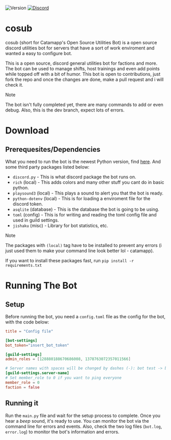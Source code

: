 ![Version](https://img.shields.io/badge/version-0.2.0-blue?style=plastic) [![Discord](https://img.shields.io/discord/990326151987724378?logo=discord&logoColor=white&color=5865F2)](https://discord.gg/BHUxXKwTfA) 
# cosub
cosub (short for Catamapp's Open Source Utilities Bot) is a open source discord utilities bot for servers that have a sort of work enviroment and wanted a easy to configure bot.

This is a open source, discord general utilities bot for factions and more. The bot can be used to manage shifts, host trainings and even add points while topped off with a bit of humor. This bot is open to contributions, just fork the repo and once the changes are done, make a pull request and i will check it.
> [!NOTE]
> The bot isn't fully completed yet, there are many commands to add or even debug. Also, this is the dev branch, expect lots of errors.
# Download
## Prerequesites/Dependencies
What you need to run the bot is the newest Python version, find [here](https://python.org "Official Python Website"). And some third party packages listed below:

- `discord.py` - This is what discord package the bot runs on.
- `rich` (local) - This adds colors and many other stuff you cant do in basic python.
- `playsound3` (local) - This plays a sound to alert you that the bot is ready.
- `python-dotenv` (local) - This is for loading a enviroment file for the discord token.
- `asqlite` (database) - This is the database the bot is going to be using.
- `toml` (config) - This is for writing and reading the toml config file and used in guild settings. 
- `jishaku` (misc) - Library for bot statistics, etc.

> [!NOTE]
> The packages with `(local)` tag have to be installed to prevent any errors (i just used them to make your command line look better lol - catamapp).

If you want to install these packages fast, run `pip install -r requirements.txt`

# Running The Bot
## Setup
Before running the bot, you need a `config.toml` file as the config for the bot, with the code below:
```toml
title = "Config file"

[bot-settings]
bot_token="insert_bot_token"

[guild-settings]
admin_roles = [128880188670686008, 1378763072357011566]

# Server names with spaces will be changed by dashes (-): bot test -> bot-test
[guild-settings.server-name]
# Set member_role to 0 if you want to ping everyone
member_role = 0
faction = false
```

## Running it
Run the `main.py` file and wait for the setup process to complete. Once you hear a *beep* sound, it's ready to use.
You can monitor the bot via the command line for errors and events.
Also, check the two log files (`bot.log`, `error.log`) to monitor the bot's information and errors.
